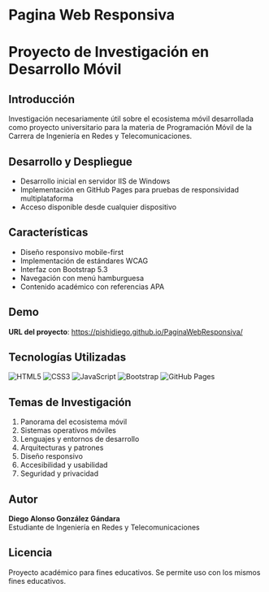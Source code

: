 # Pagina Web Responsiva
# Proyecto de Investigación en Desarrollo Móvil

## Introducción
Investigación necesariamente útil sobre el ecosistema móvil desarrollada como proyecto universitario para la materia de Programación Móvil de la Carrera de Ingeniería en Redes y Telecomunicaciones.

## Desarrollo y Despliegue
- Desarrollo inicial en servidor IIS de Windows
- Implementación en GitHub Pages para pruebas de responsividad multiplataforma
- Acceso disponible desde cualquier dispositivo

## Características
- Diseño responsivo mobile-first
- Implementación de estándares WCAG
- Interfaz con Bootstrap 5.3
- Navegación con menú hamburguesa
- Contenido académico con referencias APA

## Demo
**URL del proyecto**: https://pishidiego.github.io/PaginaWebResponsiva/

## Tecnologías Utilizadas
![HTML5](https://img.shields.io/badge/HTML5-E34F26?style=for-the-badge&logo=html5&logoColor=white)
![CSS3](https://img.shields.io/badge/CSS3-1572B6?style=for-the-badge&logo=css3&logoColor=white)
![JavaScript](https://img.shields.io/badge/JavaScript-F7DF1E?style=for-the-badge&logo=javascript&logoColor=black)
![Bootstrap](https://img.shields.io/badge/Bootstrap-7952B3?style=for-the-badge&logo=bootstrap&logoColor=white)
![GitHub Pages](https://img.shields.io/badge/GitHub%20Pages-222222?style=for-the-badge&logo=githubpages&logoColor=white)

## Temas de Investigación
1. Panorama del ecosistema móvil
2. Sistemas operativos móviles
3. Lenguajes y entornos de desarrollo
4. Arquitecturas y patrones
5. Diseño responsivo
6. Accesibilidad y usabilidad
7. Seguridad y privacidad

## Autor
**Diego Alonso González Gándara**  
Estudiante de Ingeniería en Redes y Telecomunicaciones 

## Licencia
Proyecto académico para fines educativos. Se permite uso con los mismos fines educativos.
